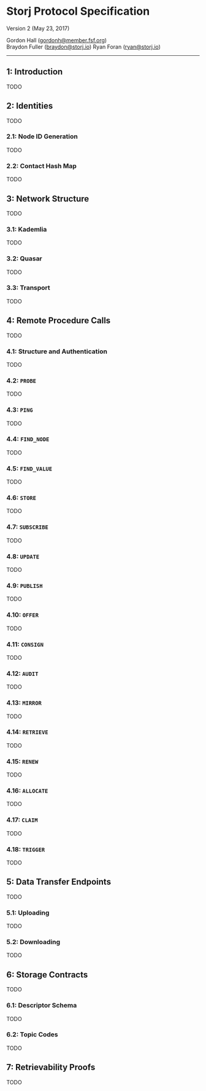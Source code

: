 Storj Protocol Specification
============================

Version 2 (May 23, 2017)

Gordon Hall (gordonh@member.fsf.org)  
Braydon Fuller (braydon@storj.io)
Ryan Foran (ryan@storj.io)

---

1: Introduction
---------------

TODO

2: Identities
-------------

TODO

### 2.1: Node ID Generation

TODO

### 2.2: Contact Hash Map

TODO

3: Network Structure
--------------------

TODO

### 3.1: Kademlia

TODO

### 3.2: Quasar

TODO

### 3.3: Transport

TODO

4: Remote Procedure Calls
-------------------------

TODO

### 4.1: Structure and Authentication

TODO

### 4.2: `PROBE`

TODO

### 4.3: `PING`

TODO

### 4.4: `FIND_NODE`

TODO

### 4.5: `FIND_VALUE`

TODO

### 4.6: `STORE`

TODO

### 4.7: `SUBSCRIBE`

TODO

### 4.8: `UPDATE`

TODO

### 4.9: `PUBLISH`

TODO

### 4.10: `OFFER`

TODO

### 4.11: `CONSIGN`

TODO

### 4.12: `AUDIT`

TODO

### 4.13: `MIRROR`

TODO

### 4.14: `RETRIEVE`

TODO

### 4.15: `RENEW`

TODO

### 4.16: `ALLOCATE`

TODO

### 4.17: `CLAIM`

TODO

### 4.18: `TRIGGER`

TODO

5: Data Transfer Endpoints
--------------------------

TODO

### 5.1: Uploading 

TODO

### 5.2: Downloading

TODO

6: Storage Contracts
--------------------

TODO

### 6.1: Descriptor Schema

TODO

### 6.2: Topic Codes

TODO

7: Retrievability Proofs
------------------------

TODO


